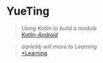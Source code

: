  YueTing
 ===

>*Using Kotlin to build a module* <br>
[*Kotlin-Android*](http://kotlinlang.org/docs/reference/android-overview.html) 


>*aqrleilib will move to Learning*<br>
[*Learning](https://github.com/AqrLei/Learning)